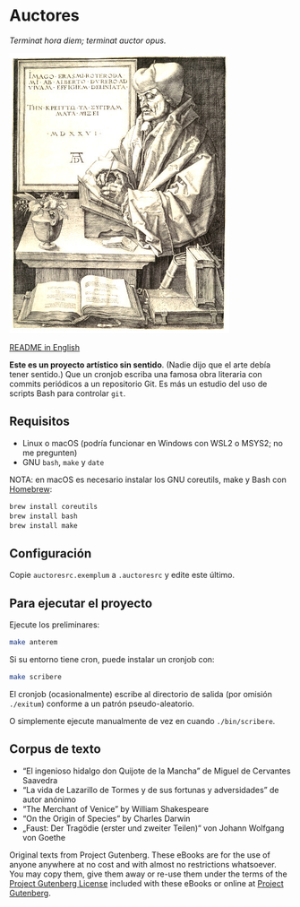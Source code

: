 Auctores
========

*Terminat hora diem; terminat auctor opus.*

![Erasmo de Rotterdam de Alberto Durero](picturae/erasmus.jpg) 

[README in English](README.en.md)

**Este es un proyecto artístico sin sentido**. (Nadie dijo que el arte debía tener sentido.) Que un cronjob escriba una famosa obra literaria con commits periódicos a un repositorio Git. Es más un estudio del uso de scripts Bash para controlar `git`.

Requisitos
----------

- Linux o macOS (podría funcionar en Windows con WSL2 o MSYS2; no me pregunten)
- GNU `bash`, `make` y `date`

NOTA: en macOS es necesario instalar los GNU coreutils, make y Bash con [Homebrew](https://brew.sh):

```sh
brew install coreutils
brew install bash
brew install make
```

Configuración
-------------

Copie `auctoresrc.exemplum` a `.auctoresrc` y edite este último.

Para ejecutar el proyecto
-------------------------

Ejecute los preliminares:

```sh
make anterem
```

Si su entorno tiene cron, puede instalar un cronjob con:

```sh
make scribere
```

El cronjob (ocasionalmente) escribe al directorio de salida (por omisión `./exitum`) conforme a un patrón pseudo-aleatorio.

O simplemente ejecute manualmente de vez en cuando `./bin/scribere`.

Corpus de texto
---------------

- “El ingenioso hidalgo don Quijote de la Mancha” de Miguel de Cervantes Saavedra
- “La vida de Lazarillo de Tormes y de sus fortunas y adversidades” de autor anónimo
- “The Merchant of Venice” by William Shakespeare
- “On the Origin of Species” by Charles Darwin
- „Faust: Der Tragödie (erster und zweiter Teilen)“ von Johann Wolfgang von Goethe

Original texts from Project Gutenberg. These eBooks are for the use of anyone anywhere at no cost and with almost no restrictions whatsoever.  You may copy them, give them away or re-use them under the terms of the [Project Gutenberg License](corpus/LICENSE) included with these eBooks or online at [Project Gutenberg](https://www.gutenberg.net]).

